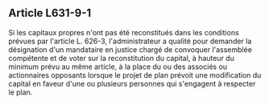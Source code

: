 Article L631-9-1
----
Si les capitaux propres n'ont pas été reconstitués dans les conditions prévues
par l'article L. 626-3, l'administrateur a qualité pour demander la désignation
d'un mandataire en justice chargé de convoquer l'assemblée compétente et de
voter sur la reconstitution du capital, à hauteur du minimum prévu au même
article, à la place du ou des associés ou actionnaires opposants lorsque le
projet de plan prévoit une modification du capital en faveur d'une ou plusieurs
personnes qui s'engagent à respecter le plan.
